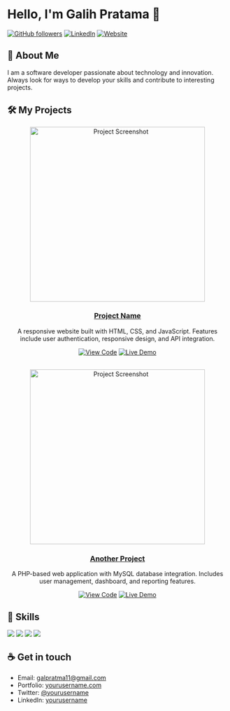 # Hello, I'm Galih Pratama 👋

[![GitHub followers](https://img.shields.io/github/followers/galpratma?style=social)](https://github.com/galpratma)
[![LinkedIn](https://img.shields.io/badge/-LinkedIn-blue?style=flat&logo=Linkedin&logoColor=white)](https://www.linkedin.com/in/galpratma/)
[![Website](https://img.shields.io/badge/Website-46a2f1.svg?&style=flat-square&logo=Google-Chrome&logoColor=white&link=https://yourusername.com/)](https://yourusername.com/)

## 💫 About Me

I am a software developer passionate about technology and innovation. Always look for ways to develop your skills and contribute to interesting projects.

## 🛠️ My Projects

<div align="center">
  <a href="https://github.com/yourusername/project-name">
    <img src="https://github.com/yourusername/project-name/raw/main/screenshot.png" width="400" alt="Project Screenshot">
    <h3>Project Name</h3>
  </a>
  <p>A responsive website built with HTML, CSS, and JavaScript. Features include user authentication, responsive design, and API integration.</p>
  <p>
    <a href="https://github.com/yourusername/project-name"><img src="https://img.shields.io/badge/Code-GitHub-blue?style=flat&logo=github" alt="View Code"></a>
    <a href="https://project-demo-url.com"><img src="https://img.shields.io/badge/Live-Demo-brightgreen?style=flat&logo=netlify" alt="Live Demo"></a>
  </p>
</div>

<br/>

<div align="center">
  <a href="https://github.com/yourusername/another-project">
    <img src="https://github.com/yourusername/another-project/raw/main/preview.png" width="400" alt="Project Screenshot">
    <h3>Another Project</h3>
  </a>
  <p>A PHP-based web application with MySQL database integration. Includes user management, dashboard, and reporting features.</p>
  <p>
    <a href="https://github.com/yourusername/another-project"><img src="https://img.shields.io/badge/Code-GitHub-blue?style=flat&logo=github" alt="View Code"></a>
    <a href="https://another-project-demo.com"><img src="https://img.shields.io/badge/Live-Demo-brightgreen?style=flat&logo=netlify" alt="Live Demo"></a>
  </p>
</div>

## 🚀 Skills

<p align="left">
  <img src="https://img.shields.io/badge/HTML5-E34F26?style=for-the-badge&logo=html5&logoColor=white" />
  <img src="https://img.shields.io/badge/CSS3-1572B6?style=for-the-badge&logo=css3&logoColor=white" />
  <img src="https://img.shields.io/badge/JavaScript-F7DF1E?style=for-the-badge&logo=javascript&logoColor=black" />
  <img src="https://img.shields.io/badge/PHP-777BB4?style=for-the-badge&logo=php&logoColor=white" />
</p>

## ☕ Get in touch

- Email: galpratma11@gmail.com
- Portfolio: [yourusername.com](https://yourusername.com)
- Twitter: [@yourusername](https://twitter.com/yourusername)
- LinkedIn: [yourusername](https://linkedin.com/in/yourusername)
